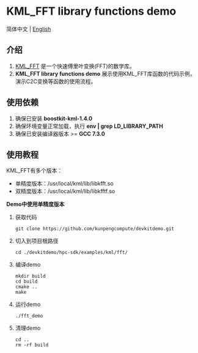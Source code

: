 # **KML_FFT library functions demo**

简体中文 | [English](README_en.md)

## 介绍

1. [KML_FFT](https://www.hikunpeng.com/document/detail/zh/kunpengaccel/math-lib/devg-kml/kunpengaccel_kml_16_0122.html)
   是一个快速傅里叶变换(FFT)的数学库。
2. **KML_FFT library functions demo** 展示使用KML_FFT库函数的代码示例，演示C2C变换等函数的使用流程。

## 使用依赖

1. 确保已安装 **boostkit-kml-1.4.0**
2. 确保环境变量正常加载，执行 **env | grep LD_LIBRARY_PATH**
3. 确保已安装编译器版本 >= **GCC 7.3.0**

## 使用教程

KML_FFT有多个版本：
- 单精度版本：/usr/local/kml/lib/libkfft.so
- 双精度版本：/usr/local/kml/lib/libkfftf.so

**Demo中使用单精度版本**
1. 获取代码

   ```shell
   git clone https://github.com/kunpengcompute/devkitdemo.git
   ```

2. 切入到项目根路径

   ```shell
   cd ./devkitdemo/hpc-sdk/examples/kml/fft/
   ```

3. 编译demo

   ```shell
   mkdir build
   cd build
   cmake ..
   make
   ```

4. 运行demo

   ```shell
   ./fft_demo
   ```

5. 清理demo

   ```shell
   cd ..
   rm -rf build
   ```